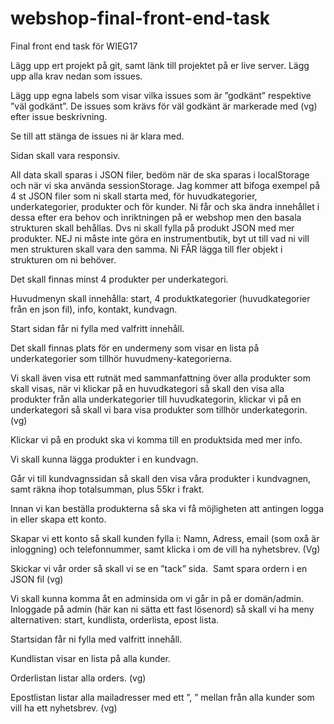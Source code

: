# webshop-final-front-end-task
Final front end task för WIEG17

Lägg upp ert projekt på git, samt länk till projektet på er live server.
Lägg upp alla krav nedan som issues.

Lägg upp egna labels som visar vilka issues som är ”godkänt” respektive ”väl godkänt”.
De issues som krävs för väl godkänt är markerade med (vg) efter issue beskrivning. 

Se till att stänga de issues ni är klara med.

Sidan skall vara responsiv.

All data skall sparas i JSON filer, bedöm när de ska sparas i localStorage och när vi ska använda sessionStorage. 
Jag kommer att bifoga exempel på 4 st JSON filer som ni skall starta med, för huvudkategorier, underkategorier, produkter och för kunder. Ni får och ska ändra innehållet i dessa efter era behov och inriktningen på er webshop men den basala strukturen skall behållas.
Dvs ni skall fylla på produkt JSON med mer produkter. NEJ ni måste inte göra en instrumentbutik, byt ut till vad ni vill men strukturen skall vara den samma.
Ni FÅR lägga till fler objekt i strukturen om ni behöver.

Det skall finnas minst 4 produkter per underkategori.

Huvudmenyn skall innehålla: start, 4 produktkategorier (huvudkategorier från en json fil), info, kontakt, kundvagn.

Start sidan får ni fylla med valfritt innehåll.

Det skall finnas plats för en undermeny som visar en lista på underkategorier som tillhör huvudmeny-kategorierna. 

Vi skall även visa ett rutnät med sammanfattning över alla produkter som skall visas, när vi klickar på en huvudkategori så skall den visa alla produkter från alla underkategorier till huvudkategorin, klickar vi på en underkategori så skall vi bara visa produkter som tillhör underkategorin. (vg)

Klickar vi på en produkt ska vi komma till en produktsida med mer info.

Vi skall kunna lägga produkter i en kundvagn.

Går vi till kundvagnssidan så skall den visa våra produkter i kundvagnen, samt räkna ihop totalsumman, plus 55kr i frakt.

Innan vi kan beställa produkterna så ska vi få möjligheten att antingen logga in eller skapa ett konto.

Skapar vi ett konto så skall kunden fylla i:
Namn, Adress, email (som oxå är inloggning) och telefonnummer, samt klicka i om de vill ha nyhetsbrev. (Vg)

Skickar vi vår order så skall vi se en ”tack” sida. 
Samt spara ordern i en JSON fil (vg)

Vi skall kunna komma åt en adminsida om vi går in på er domän/admin. Inloggade på admin (här kan ni sätta ett fast lösenord) så skall vi ha meny alternativen: start, kundlista, orderlista, epost lista. 

Startsidan får ni fylla med valfritt innehåll. 

Kundlistan visar en lista på alla kunder.

Orderlistan listar alla orders. (vg)

Epostlistan listar alla mailadresser med ett ”, ” mellan från alla kunder som vill ha ett nyhetsbrev. (vg)

